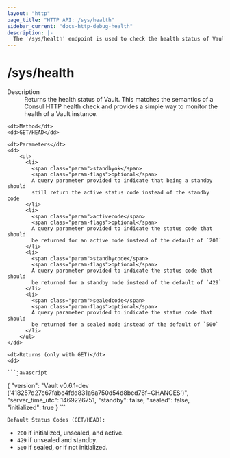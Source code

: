 ```yaml
---
layout: "http"
page_title: "HTTP API: /sys/health"
sidebar_current: "docs-http-debug-health"
description: |-
  The '/sys/health' endpoint is used to check the health status of Vault.
---
```


# /sys/health

<dl>
    <dt>Description</dt>
    <dd>
        Returns the health status of Vault. This matches the semantics of a
        Consul HTTP health check and provides a simple way to monitor the
        health of a Vault instance.
    </dd>

    <dt>Method</dt>
    <dd>GET/HEAD</dd>

    <dt>Parameters</dt>
    <dd>
        <ul>
          <li>
            <span class="param">standbyok</span>
            <span class="param-flags">optional</span>
            A query parameter provided to indicate that being a standby should
            still return the active status code instead of the standby code
          </li>
          <li>
            <span class="param">activecode</span>
            <span class="param-flags">optional</span>
            A query parameter provided to indicate the status code that should
            be returned for an active node instead of the default of `200`
          </li>
          <li>
            <span class="param">standbycode</span>
            <span class="param-flags">optional</span>
            A query parameter provided to indicate the status code that should
            be returned for a standby node instead of the default of `429`
          </li>
          <li>
            <span class="param">sealedcode</span>
            <span class="param-flags">optional</span>
            A query parameter provided to indicate the status code that should
            be returned for a sealed node instead of the default of `500`
          </li>
        </ul>
    </dd>

    <dt>Returns (only with GET)</dt>
    <dd>

    ```javascript
{
  "version": "Vault v0.6.1-dev ('418257d27c67fabc4fdd831a6a750d54d8bed76f+CHANGES')",
  "server_time_utc": 1469226751,
  "standby": false,
  "sealed": false,
  "initialized": true
}
    ```

    Default Status Codes (GET/HEAD):

 * `200` if initialized, unsealed, and active.
 * `429` if unsealed and standby.
 * `500` if sealed, or if not initialized.
	</dd>
</dl>
